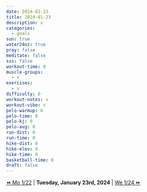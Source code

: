 ```yaml
---
date: 2024-01-23
title: 2024-01-23
description: x
categories:
  - goals
sun: true
water24oz: true
pray: false
meditate: false
sss: false
workout-time: 0
muscle-groups:
  - x
exercises:
  - x
difficulty: 0
workout-notes: x
workout-vibe: x
pelo-warmup: 0
pelo-time: 0
pelo-kj: 0
pelo-avg: 0
run-dist: 0
run-time: 0
hike-dist: 0
hike-elev: 0
hike-time: 0
basketball-time: 0
draft: false
---
```

[⏪ Mo 1/22](goals/2024-01-22) | **Tuesday, January 23rd, 2024** | [We 1/24 ⏩](goals/2024-01-24)


